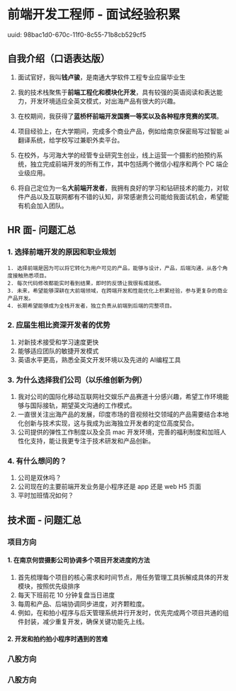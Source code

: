 # 前端开发工程师 - 面试经验积累
uuid: 98bac1d0-670c-11f0-8c55-71b8cb529cf5

## 自我介绍（口语表达版）

1. 面试官好，我叫**钱卢骏**，是南通大学软件工程专业应届毕业生

2. 我的技术栈聚焦于**前端工程化和模块化开发**，具有较强的英语阅读和表达能力，开发环境适应全英文模式，对出海产品有很大的兴趣。

3. 在校期间，我获得了**蓝桥杯前端开发国赛一等奖以及各种程序竞赛的奖项**。

4. 项目经验上，在大学期间，完成多个商业产品，例如给南京保密局写过智能 ai 翻译系统，给学校写过兼职外卖平台。

5. 在校外，与河海大学的经管专业研究生创业，线上运营一个摄影约拍预约系统，独立完成前端开发的所有工作，其中包括两个微信小程序和两个 PC 端企业级应用。

6. 将自己定位为一名**大前端开发者**，我拥有良好的学习和钻研技术的能力，对软件产品以及互联网都有不错的认知，非常感谢贵公司能给我面试机会，希望能有机会加入团队。



## HR 面- 问题汇总

### 1. 选择前端开发的原因和职业规划

 	1. 选择前端是因为可以将它转化为用户可见的产品，能够与设计，产品，后端沟通，从各个角度接触熟悉项目。
 	2. 每次代码修改都能实时看到结果，即时的反馈让我很有成就感。
 	3. 未来，希望能够深耕在大前端领域，在跨端开发和性能优化上积累经验，参与更复杂的商业产品开发。
 	4. 长期希望能够成为全栈开发者，独立负责从前端到后端的完整项目。

### 2. 应届生相比资深开发者的优势

1. 对新技术接受和学习速度更快
2. 能够适应团队的敏捷开发模式
3. 英语水平更高，熟悉全英文开发环境以及先进的 AI编程工具

### 3. 为什么选择我们公司（以乐维创新为例）

1. 我对公司的国际化移动互联网社交娱乐产品赛道十分感兴趣，希望工作环境能够与国际接轨，期望英文沟通的工作模式。
2. 一直很关注出海产品的发展，印度市场的音视频社交领域的产品需要结合本地化创新与技术实现，这与我成为出海独立开发者的定位高度契合。
3. 公司提供的弹性工作制度以及全员 mac 开发环境，完善的福利制度和加班人性化支持，能让我更专注于技术研发和产品创新。

### 4. 有什么想问的？

1. 公司是双休吗？
2. 公司现在的主要前端开发业务是小程序还是 app 还是 web H5 页面
3. 平时加班情况如何？





## 技术面 - 问题汇总

### 项目方向

#### 1. 在南京何尝摄影公司协调多个项目开发进度的方法

1. 首先梳理每个项目的核心需求和时间节点，用任务管理工具拆解成具体的开发模块，按照优先级排序
2. 每天下班前花 10 分钟复盘当日进度
3. 每周和产品、后端协调同步进度，对齐颗粒度。
4. 例如，在和拍小程序与后天管理系统并行开发时，优先完成两个项目共通的组件封装，减少重复开发，确保关键功能先上线。

#### 2. 开发和拍约拍小程序时遇到的苦难



### 八股方向



### 八股方向



